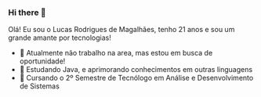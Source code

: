 ### Hi there 👋 ###

Olá! Eu sou o Lucas Rodrigues de Magalhães, tenho 21 anos e sou um grande amante por tecnologias!


- 🔭 Atualmente não trabalho na area, mas estou em busca de oportunidade!
- 🌱 Estudando Java, e aprimorando conhecimentos em outras linguagens
- 💬 Cursando o 2º Semestre de Tecnólogo em Análise e Desenvolvimento de Sistemas
